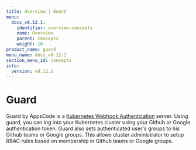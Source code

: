 ```yaml
---
title: Overview | Guard
menu:
  docs_v0.12.1:
    identifier: overview-concepts
    name: Overview
    parent: concepts
    weight: 10
product_name: guard
menu_name: docs_v0.12.1
section_menu_id: concepts
info:
  version: v0.12.1
---
```


# Guard

 Guard by AppsCode is a [Kubernetes Webhook Authentication](https://kubernetes.io/docs/admin/authentication/#webhook-token-authentication) server. Using guard, you can log into your Kubernetes cluster using your Github or Google authentication token. Guard also sets authenticated user's groups to his Github teams or Google groups. This allows cluster administrator to setup RBAC rules based on membership in Github teams or Google groups.
